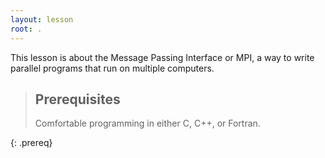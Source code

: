 ```yaml
---
layout: lesson
root: .
---
```

This lesson is about the Message Passing Interface or MPI, a way to write 
parallel programs that run on multiple computers.

> ## Prerequisites
> Comfortable programming in either C, C++, or Fortran.
> 
{: .prereq}
